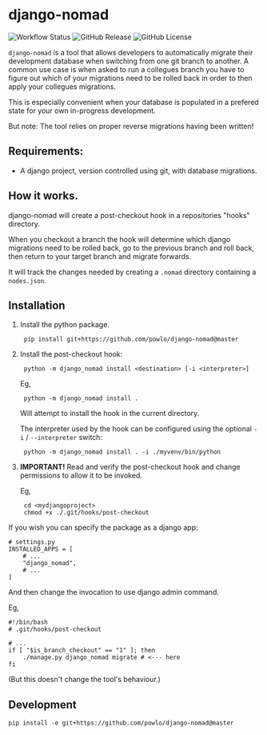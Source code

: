 # django-nomad 

![Workflow Status](https://img.shields.io/github/actions/workflow/status/powlo/django-nomad/test.yml?label=master)
![GitHub Release](https://img.shields.io/github/v/release/powlo/django-nomad)
![GitHub License](https://img.shields.io/github/license/powlo/django-nomad)

`django-nomad` is a tool that allows developers to automatically migrate their development database when switching from one git branch to another. A common use case is when asked to run a collegues branch you have to figure out which of your migrations need to be rolled back in order to then apply your collegues migrations.

This is especially convenient when your database is populated in a prefered state for your own in-progress development.

But note: The tool relies on proper reverse migrations having been written!

## Requirements:

- A django project, version controlled using git, with database migrations.


## How it works.

django-nomad will create a post-checkout hook in a repositories "hooks" directory.

When you checkout a branch the hook will determine which django migrations need to be rolled back, go to the previous branch and roll back, then return to your target branch and migrate forwards.

It will track the changes needed by creating a `.nomad` directory containing a `nodes.json`. 


## Installation

1) Install the python package.

        pip install git+https://github.com/powlo/django-nomad@master

2) Install the post-checkout hook:

        python -m django_nomad install <destination> [-i <interpreter>]

    Eg,

        python -m django_nomad install .

    Will attempt to install the hook in the current directory.
    
    The interpreter used by the hook can be configured using the optional `-i` / `--interpreter` switch:

        python -m django_nomad install . -i ./myvenv/bin/python

3) **IMPORTANT!** Read and verify the post-checkout hook and change permissions to allow it to be invoked.

    Eg,

        cd <mydjangoproject>
        chmod +x ./.git/hooks/post-checkout

If you wish you can specify the package as a django app:

    # settings.py
    INSTALLED_APPS = [
        # ...
        "django_nomad",
        # ...
    ]

And then change the invocation to use django admin command.

Eg,

    #!/bin/bash
    # .git/hooks/post-checkout

    # ...
    if [ "$is_branch_checkout" == "1" ]; then
        ./manage.py django_nomad migrate # <--- here
    fi

(But this doesn't change the tool's behaviour.)

## Development

    pip install -e git+https://github.com/powlo/django-nomad@master